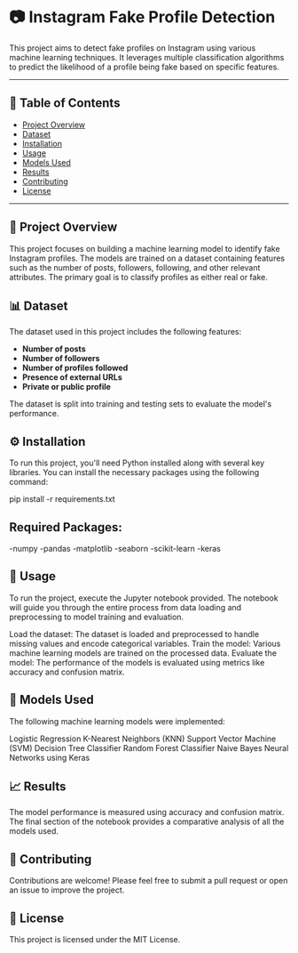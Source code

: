 # 📷 Instagram Fake Profile Detection

This project aims to detect fake profiles on Instagram using various machine learning techniques. It leverages multiple classification algorithms to predict the likelihood of a profile being fake based on specific features.

---

## 📑 Table of Contents
- [Project Overview](#project-overview)
- [Dataset](#dataset)
- [Installation](#installation)
- [Usage](#usage)
- [Models Used](#models-used)
- [Results](#results)
- [Contributing](#contributing)
- [License](#license)

---

## 📝 Project Overview

This project focuses on building a machine learning model to identify fake Instagram profiles. The models are trained on a dataset containing features such as the number of posts, followers, following, and other relevant attributes. The primary goal is to classify profiles as either real or fake.

## 📊 Dataset

The dataset used in this project includes the following features:
- **Number of posts**
- **Number of followers**
- **Number of profiles followed**
- **Presence of external URLs**
- **Private or public profile**

The dataset is split into training and testing sets to evaluate the model's performance.

## ⚙️ Installation

To run this project, you'll need Python installed along with several key libraries. You can install the necessary packages using the following command:

pip install -r requirements.txt

## Required Packages:

-numpy
-pandas
-matplotlib
-seaborn
-scikit-learn
-keras


## 🚀 Usage
To run the project, execute the Jupyter notebook provided. The notebook will guide you through the entire process from data loading and preprocessing to model training and evaluation.

Load the dataset: The dataset is loaded and preprocessed to handle missing values and encode categorical variables.
Train the model: Various machine learning models are trained on the processed data.
Evaluate the model: The performance of the models is evaluated using metrics like accuracy and confusion matrix.


## 🤖 Models Used
The following machine learning models were implemented:

Logistic Regression
K-Nearest Neighbors (KNN)
Support Vector Machine (SVM)
Decision Tree Classifier
Random Forest Classifier
Naive Bayes
Neural Networks using Keras


## 📈 Results
The model performance is measured using accuracy and confusion matrix. The final section of the notebook provides a comparative analysis of all the models used.

## 🤝 Contributing
Contributions are welcome! Please feel free to submit a pull request or open an issue to improve the project.

## 📄 License
This project is licensed under the MIT License.


